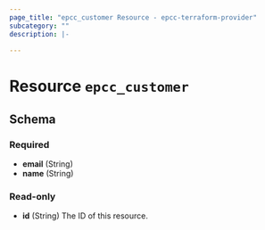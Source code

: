 ```yaml
---
page_title: "epcc_customer Resource - epcc-terraform-provider"
subcategory: ""
description: |-
  
---
```


# Resource `epcc_customer`





## Schema

### Required

- **email** (String)
- **name** (String)

### Read-only

- **id** (String) The ID of this resource.


